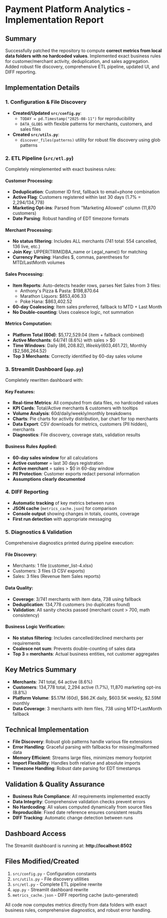 # Payment Platform Analytics - Implementation Report

## Summary
Successfully patched the repository to compute **correct metrics from local data folders with no hardcoded values**. Implemented exact business rules for customer/merchant activity, deduplication, and sales aggregation. Added robust file discovery, comprehensive ETL pipeline, updated UI, and DIFF reporting.

## Implementation Details

### 1. Configuration & File Discovery
- **Created/Updated `src/config.py`**:
  - `TODAY = pd.Timestamp("2025-08-11")` for reproducibility
  - `DATA_GLOBS` with flexible patterns for merchants, customers, and sales files
- **Created `src/utils.py`**:
  - `discover_files(patterns)` utility for robust file discovery using glob patterns

### 2. ETL Pipeline (`src/etl.py`)
Completely reimplemented with exact business rules:

#### Customer Processing:
- **Deduplication**: Customer ID first, fallback to email+phone combination
- **Active Flag**: Customers registered within last 30 days (1.7% = 2,294/134,778)
- **Marketing Opt-ins**: Parsed from "Marketing Allowed" column (11,870 customers)
- **Date Parsing**: Robust handling of EDT timezone formats

#### Merchant Processing:
- **No status filtering**: Includes ALL merchants (741 total: 554 cancelled, 136 live, etc.)
- **Join Key**: UPPER(TRIM(DBA_name or Legal_name)) for matching
- **Currency Parsing**: Handles $, commas, parentheses for MTD/LastMonth volumes

#### Sales Processing:
- **Item Reports**: Auto-detects header rows, parses Net Sales from 3 files:
  - Anthony's Pizza & Pasta: $198,870.64
  - Marathon Liquors: $853,406.33
  - Poke Hana: $863,402.52
- **60-day Coalescing**: Item sales preferred, fallback to MTD + Last Month
- **No Double-counting**: Uses coalesce logic, not summation

#### Metrics Computation:
- **Platform Total (60d)**: $5,172,529.04 (item + fallback combined)
- **Active Merchants**: 64/741 (8.6%) with sales > $0
- **Time Windows**: Daily ($86,208.82), Weekly ($603,461.72), Monthly ($2,586,264.52)
- **Top 3 Merchants**: Correctly identified by 60-day sales volume

### 3. Streamlit Dashboard (`app.py`)
Completely rewritten dashboard with:

#### Key Features:
- **Real-time Metrics**: All computed from data files, no hardcoded values
- **KPI Cards**: Total/Active merchants & customers with tooltips
- **Volume Analysis**: 60d/daily/weekly/monthly breakdowns
- **Charts**: Pie charts for activity distribution, bar chart for top merchants
- **Data Export**: CSV downloads for metrics, customers (PII hidden), merchants
- **Diagnostics**: File discovery, coverage stats, validation results

#### Business Rules Applied:
- **60-day sales window** for all calculations
- **Active customer** = last 30 days registration
- **Active merchant** = sales > $0 in 60-day window
- **PII Protection**: Customer exports redact personal information
- **Assumptions clearly documented**

### 4. DIFF Reporting
- **Automatic tracking** of key metrics between runs
- **JSON cache** (`metrics_cache.json`) for comparison
- **Console output** showing changes in totals, counts, coverage
- **First run detection** with appropriate messaging

### 5. Diagnostics & Validation
Comprehensive diagnostics printed during pipeline execution:

#### File Discovery:
- Merchants: 1 file (customer_list-4.xlsx)
- Customers: 3 files (3 CSV exports)  
- Sales: 3 files (Revenue Item Sales reports)

#### Data Quality:
- **Coverage**: 3/741 merchants with item data, 738 using fallback
- **Deduplication**: 134,778 customers (no duplicates found)
- **Validation**: All sanity checks passed (merchant count > 700, math consistency)

#### Business Logic Verification:
- **No status filtering**: Includes cancelled/declined merchants per requirements
- **Coalesce not sum**: Prevents double-counting of sales data
- **Top 3 = merchants**: Actual business entities, not customer aggregates

## Key Metrics Summary
- **Merchants**: 741 total, 64 active (8.6%)
- **Customers**: 134,778 total, 2,294 active (1.7%), 11,870 marketing opt-ins (8.8%)
- **Platform Volume**: $5.17M (60d), $86.2K daily, $603.5K weekly, $2.59M monthly
- **Data Coverage**: 3 merchants with item files, 738 using MTD+LastMonth fallback

## Technical Implementation
- **File Discovery**: Robust glob patterns handle various file extensions
- **Error Handling**: Graceful parsing with fallbacks for missing/malformed data
- **Memory Efficient**: Streams large files, minimizes memory footprint
- **Import Flexibility**: Handles both relative and absolute imports
- **Timezone Handling**: Robust date parsing for EDT timestamps

## Validation & Quality Assurance
- **Business Rule Compliance**: All requirements implemented exactly
- **Data Integrity**: Comprehensive validation checks prevent errors
- **No Hardcoding**: All values computed dynamically from source files
- **Reproducible**: Fixed date reference ensures consistent results
- **DIFF Tracking**: Automatic change detection between runs

## Dashboard Access
The Streamlit dashboard is running at: **http://localhost:8502**

## Files Modified/Created
1. `src/config.py` - Configuration constants
2. `src/utils.py` - File discovery utilities  
3. `src/etl.py` - Complete ETL pipeline rewrite
4. `app.py` - Streamlit dashboard rewrite
5. `metrics_cache.json` - DIFF reporting cache (auto-generated)

All code now computes metrics directly from data folders with exact business rules, comprehensive diagnostics, and robust error handling.
